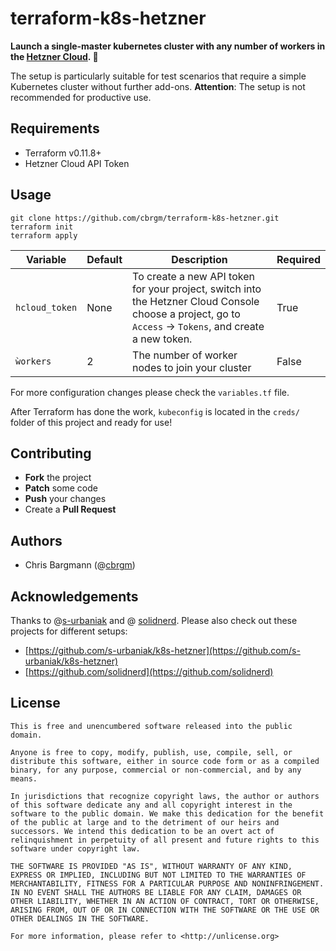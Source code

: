 # terraform-k8s-hetzner

**Launch a single-master kubernetes cluster with any number of workers in the [Hetzner Cloud](https://www.hetzner.de/cloud). 🚀**

The setup is particularly suitable for test scenarios that require a simple Kubernetes cluster without further add-ons. **Attention**: The setup is not recommended for productive use.

## Requirements

-   Terraform v0.11.8+
-   Hetzner Cloud API Token

## Usage

```
git clone https://github.com/cbrgm/terraform-k8s-hetzner.git
terraform init
terraform apply
```


Variable  |  Default | Description |  Required
--|---|---|--
`hcloud_token` | None | To create a new API token for your project, switch into the Hetzner Cloud Console choose a project, go to `Access` → `Tokens`, and create a new token.  |  True
`ẁorkers`  | 2| The number of worker nodes to join your cluster  | False

For more configuration changes please check the `variables.tf` file.

After Terraform has done the work, `kubeconfig` is located in the `creds/` folder of this project and ready for use!

## Contributing

-   **Fork** the project
-   **Patch** some code
-   **Push** your changes
-   Create a **Pull Request**

## Authors

-   Chris Bargmann (@[cbrgm](https://github.com/cbrgm))

## Acknowledgements

Thanks to @[s-urbaniak](https://github.com/s-urbaniak) and @ [solidnerd](https://github.com/solidnerd). Please also check out these projects for different setups:

* [https://github.com/s-urbaniak/k8s-hetzner](https://github.com/s-urbaniak/k8s-hetzner)
* [https://github.com/solidnerd](https://github.com/solidnerd)

## License

```
This is free and unencumbered software released into the public domain.

Anyone is free to copy, modify, publish, use, compile, sell, or
distribute this software, either in source code form or as a compiled
binary, for any purpose, commercial or non-commercial, and by any
means.

In jurisdictions that recognize copyright laws, the author or authors
of this software dedicate any and all copyright interest in the
software to the public domain. We make this dedication for the benefit
of the public at large and to the detriment of our heirs and
successors. We intend this dedication to be an overt act of
relinquishment in perpetuity of all present and future rights to this
software under copyright law.

THE SOFTWARE IS PROVIDED "AS IS", WITHOUT WARRANTY OF ANY KIND,
EXPRESS OR IMPLIED, INCLUDING BUT NOT LIMITED TO THE WARRANTIES OF
MERCHANTABILITY, FITNESS FOR A PARTICULAR PURPOSE AND NONINFRINGEMENT.
IN NO EVENT SHALL THE AUTHORS BE LIABLE FOR ANY CLAIM, DAMAGES OR
OTHER LIABILITY, WHETHER IN AN ACTION OF CONTRACT, TORT OR OTHERWISE,
ARISING FROM, OUT OF OR IN CONNECTION WITH THE SOFTWARE OR THE USE OR
OTHER DEALINGS IN THE SOFTWARE.

For more information, please refer to <http://unlicense.org>
```
